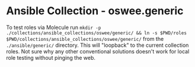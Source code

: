 # Ansible Collection - oswee.generic

To test roles via Molecule run `mkdir -p ./collections/ansible_collections/oswee/generic/ && ln -s $PWD/roles $PWD/collections/ansible_collections/oswee/generic/`
from the `./ansible/generic/` directory. This will "loopback" to the current collection roles.
Not sure why any other conventional solutions doesn't work for local role testing without pinging the web.
